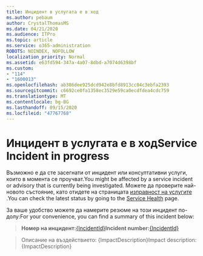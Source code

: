 ```yaml
---
title: Инцидент в услугата е в ход
ms.author: pebaum
author: CrystalThomasMS
ms.date: 04/21/2020
ms.audience: ITPro
ms.topic: article
ms.service: o365-administration
ROBOTS: NOINDEX, NOFOLLOW
localization_priority: Normal
ms.assetid: e63fd594-347a-4a07-8dbd-a7074d6398bf
ms.custom:
- "114"
- "1600013"
ms.openlocfilehash: ab386dee925dcd942e8bfd8913cc04c3ebfa2393
ms.sourcegitcommit: c6692ce0fa1358ec3529e59ca0ecdfdea4cdc759
ms.translationtype: MT
ms.contentlocale: bg-BG
ms.lasthandoff: 09/15/2020
ms.locfileid: "47767768"
---
```

# <a name="service-incident-in-progress"></a><span data-ttu-id="e517b-102">Инцидент в услугата е в ход</span><span class="sxs-lookup"><span data-stu-id="e517b-102">Service Incident in progress</span></span>

<span data-ttu-id="e517b-103">Възможно е да сте засегнати от инцидент или консултативни услуги, които в момента се проучват.</span><span class="sxs-lookup"><span data-stu-id="e517b-103">You might be affected by a service incident or advisory that is currently being investigated.</span></span> <span data-ttu-id="e517b-104">Можете да проверите най-новото състояние, като отидете на страницата [изправност на услугите](https://admin.microsoft.com/adminportal/home#/servicehealth) .</span><span class="sxs-lookup"><span data-stu-id="e517b-104">You can check the latest status by going to the [Service Health](https://admin.microsoft.com/adminportal/home#/servicehealth) page.</span></span>
  
<span data-ttu-id="e517b-105">За ваше удобство можете да намерите резюме на този инцидент по-долу:</span><span class="sxs-lookup"><span data-stu-id="e517b-105">For your convenience, you can find a summary of this incident below:</span></span>
  
> <span data-ttu-id="e517b-106">**Номер на инцидент:**[{IncidentId}](https://admin.microsoft.com/adminportal/home#/servicehealth)</span><span class="sxs-lookup"><span data-stu-id="e517b-106">**Incident number:**[{IncidentId}](https://admin.microsoft.com/adminportal/home#/servicehealth)</span></span>
    
> <span data-ttu-id="e517b-107">Описание на въздействието: {ImpactDescription}</span><span class="sxs-lookup"><span data-stu-id="e517b-107">Impact description: {ImpactDescription}</span></span>
